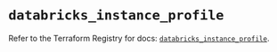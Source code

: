 # `databricks_instance_profile`

Refer to the Terraform Registry for docs: [`databricks_instance_profile`](https://registry.terraform.io/providers/databricks/databricks/1.62.0/docs/resources/instance_profile).
